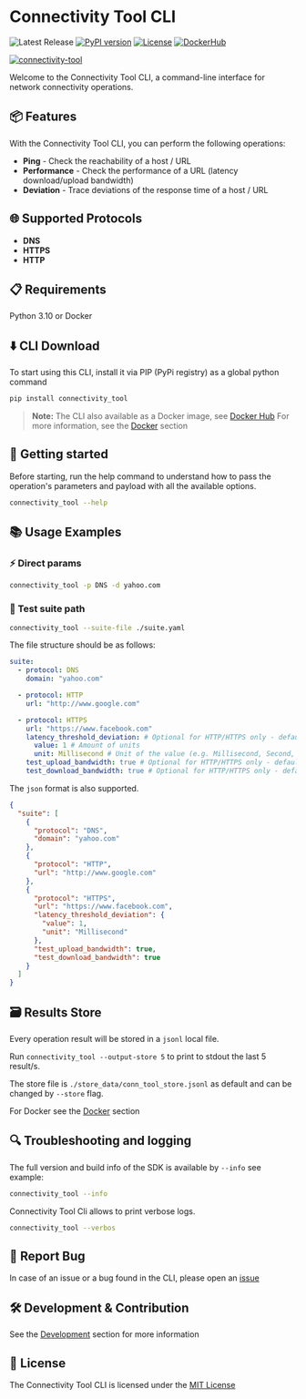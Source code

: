 # Connectivity Tool CLI

![Latest Release](https://img.shields.io/github/v/release/haimkastner/connectivity-tool)
[![PyPI version](https://img.shields.io/pypi/v/connectivity_tool.svg?style=plastic)](https://pypi.org/project/connectivity-tool/)
[![License](https://img.shields.io/github/license/haimkastner/connectivity-tool.svg?style=plastic)](https://github.com/haimkastner/connectivity-tool/blob/main/LICENSE)
[![DockerHub](https://img.shields.io/badge/DockerHub-Connectivity--Tool-blue)](https://hub.docker.com/r/haimkastner/connectivity-tool)

<!-- 
Coming soon :)
![Docker Pulls](https://img.shields.io/docker/pulls/haimkastner/connectivity-tool)
[![GitHub stars](https://img.shields.io/github/stars/haimkastner/connectivity-tool.svg?style=social&label=Star)](https://github.com/haimkastner/connectivity-tool/stargazers) -->

[![connectivity-tool](https://github.com/haimkastner/connectivity-tool/actions/workflows/build.yaml/badge.svg?branch=main)](https://github.com/haimkastner/connectivity-tool/actions/workflows/build.yaml)


Welcome to the Connectivity Tool CLI, a command-line interface for network connectivity operations.

## 📦 Features
With the Connectivity Tool CLI, you can perform the following operations:
- **Ping** - Check the reachability of a host / URL
- **Performance** - Check the performance of a URL (latency download/upload bandwidth) 
- **Deviation** - Trace deviations of the response time of a host / URL 

## 🌐 Supported Protocols
- **DNS**
- **HTTPS**
- **HTTP**

## 📋 Requirements
Python 3.10 or Docker

## ⬇️ CLI Download

To start using this CLI, install it via PIP (PyPi registry) as a global python command
```bash 
pip install connectivity_tool
```

> **Note:** The CLI also available as a Docker image, see [Docker Hub](https://hub.docker.com/r/haimkastner/connectivity-tool)
> For more information, see the [Docker](https://github.com/haimkastner/unitsnet-py/blob/main/docker) section
## 🚀 Getting started

Before starting, run the help command to understand how to pass the operation's parameters and payload with all the available options.
```bash
connectivity_tool --help
```

## 📚 Usage Examples

### ⚡ Direct params
```bash
connectivity_tool -p DNS -d yahoo.com
```

### 📂 Test suite path
```bash     
connectivity_tool --suite-file ./suite.yaml
```
The file structure should be as follows:
```yaml
suite:
  - protocol: DNS
    domain: "yahoo.com"

  - protocol: HTTP
    url: "http://www.google.com"

  - protocol: HTTPS
    url: "https://www.facebook.com"
    latency_threshold_deviation: # Optional for HTTP/HTTPS only - default is 60 seconds
      value: 1 # Amount of units
      unit: Millisecond # Unit of the value (e.g. Millisecond, Second, Minute)
    test_upload_bandwidth: true # Optional for HTTP/HTTPS only - default is false
    test_download_bandwidth: true # Optional for HTTP/HTTPS only - default is false
```

The `json` format is also supported.
```json
{
  "suite": [
    {
      "protocol": "DNS",
      "domain": "yahoo.com"
    },
    {
      "protocol": "HTTP",
      "url": "http://www.google.com"
    },
    {
      "protocol": "HTTPS",
      "url": "https://www.facebook.com",
      "latency_threshold_deviation": {
        "value": 1,
        "unit": "Millisecond"
      },
      "test_upload_bandwidth": true,
      "test_download_bandwidth": true
    }
  ]
}
```

## 🗃️ Results Store 
Every operation result will be stored in a `jsonl` local file.

Run `connectivity_tool --output-store 5` to print to stdout the last 5 result/s.

The  store file is `./store_data/conn_tool_store.jsonl` as default and can be changed by `--store` flag.

For Docker see the [Docker](https://github.com/haimkastner/unitsnet-py/blob/main/docker) section

## 🔍 Troubleshooting and logging

The full version and build info of the SDK is available by `--info` see example:
```bash
connectivity_tool --info
```

Connectivity Tool Cli allows to print verbose logs.

```bash
connectivity_tool --verbos
```

## 🐞 Report Bug

In case of an issue or a bug found in the CLI, please open an [issue](https://github.com/haimkastner/connectivity-tool/issues) 

## 🛠️ Development & Contribution
See the [Development](https://github.com/haimkastner/unitsnet-py/blob/main/DEVELOPMENT.md) section for more information

## 📝 License
The Connectivity Tool CLI is licensed under the [MIT License](./LICENSE)
